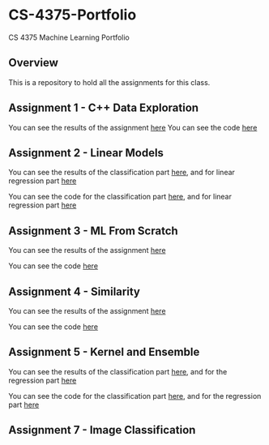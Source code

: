# CS-4375-Portfolio
CS 4375 Machine Learning Portfolio

## Overview

This is a repository to hold all the assignments for this class.

## Assignment 1 - C++ Data Exploration

You can see the results of the assignment [here](Assignment%201%20-%20Data%20Exploration/Write%20Up.pdf)
You can see the code [here](Assignment%201%20-%20Data%20Exploration/main.cpp)

## Assignment 2 - Linear Models

You can see the results of the classification part [here](Assignment%202%20-%20Linear%20Models/Classification.pdf), and for linear regression part [here](Assignment%202%20-%20Linear%20Models/Regression.pdf)

You can see the code for the classification part [here](Assignment%202%20-%20Linear%20Models/Classification.Rmd), and for linear regression part [here](Assignment%202%20-%20Linear%20Models/Regression.Rmd)

## Assignment 3 - ML From Scratch

You can see the results of the assignment [here](Assignment%203%20-%20ML%20from%20Scratch/Writeup.pdf)

You can see the code [here](Assignment%203%20-%20ML%20from%20Scratch/main.cpp)

## Assignment 4 - Similarity

You can see the results of the assignment [here](Assignment%204%20-%20Searching%20for%20Similarity/PCAandLDA.pdf)

You can see the code [here](Assignment%204%20-%20Searching%20for%20Similarity/PCAandLDA.Rmd)

## Assignment 5 - Kernel and Ensemble

You can see the results of the classification part [here](Assignment%205%20-%20Kernel%20and%20Ensemble/Classification.pdf), and for the regression part [here](Assignment%205%20-%20Kernel%20and%20Ensemble/Regression.pdf)

You can see the code for the classification part [here](Assignment%205%20-%20Kernel%20and%20Ensemble/Classification.Rmd), and for the regression part [here](Assignment%205%20-%20Kernel%20and%20Ensemble/Regression.Rmd)

## Assignment 7 - Image Classification
